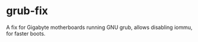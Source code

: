 # grub-fix
A fix for Gigabyte motherboards running GNU grub, allows disabling iommu, for faster boots.
